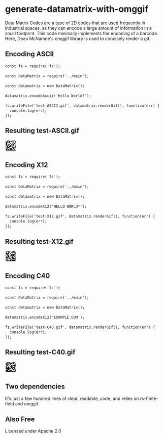 # generate-datamatrix-with-omggif

Data Matrix Codes are a type of 2D codes that are used frequently in industrial spaces,
as they can encode a large amount of information in a small footprint. This code minimally implements
the encoding of a barcode. Here, Dean McNamee's omggif library is used to concisely render a gif.

## Encoding ASCII

```
const fs = require('fs');

const DataMatrix = require('../main');

const datamatrix = new DataMatrix();

datamatrix.encodeAscii('Hello World!');

fs.writeFile('test-ASCII.gif', datamatrix.renderGif(), function(err) {
  console.log(err);
});

```

## Resulting test-ASCII.gif
![Hello World!](https://github.com/stokes91/generate-datamatrix-with-omggif/blob/main/examples/test-ASCII.gif?raw=true)


## Encoding X12

```
const fs = require('fs');

const DataMatrix = require('../main');

const datamatrix = new DataMatrix();

datamatrix.encodeX12('HELLO WORLD*');

fs.writeFile('test-X12.gif', datamatrix.renderGif(), function(err) {
  console.log(err);
});
```

## Resulting test-X12.gif
![Hello World!](https://github.com/stokes91/generate-datamatrix-with-omggif/blob/main/examples/test-X12.gif?raw=true)


## Encoding C40

```
const fs = require('fs');

const DataMatrix = require('../main');

const datamatrix = new DataMatrix();

datamatrix.encodeX12('EXAMPLE.COM');

fs.writeFile('test-C40.gif', datamatrix.renderGif(), function(err) {
  console.log(err);
});
```

## Resulting test-C40.gif
![Hello World!](https://github.com/stokes91/generate-datamatrix-with-omggif/blob/main/examples/test-C40.gif?raw=true)

## Two dependencies

It's just a few hundred lines of clear, readable, code; and relies on rs-finite-field and omggif.

## Also Free

Licensed under Apache 2.0

